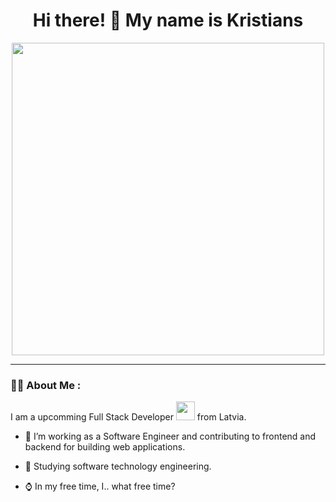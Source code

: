 <div align="center" >
  <h1> Hi there! 👋 My name is Kristians</h1>
</div>
<div id="header" align="center">
  <img src="https://media.giphy.com/media/WE8f3CZFsF9ylpcMhU/giphy.gif" width="500"/>
</div>
<div id="header" align="center">
  <img src="https://komarev.com/ghpvc/?username=kkristiansd&style=flat-square&color=green" alt=""/>
</div>


---

### :man_technologist: About Me :
  
   I am a upcomming Full Stack Developer <img src="https://media.giphy.com/media/WUlplcMpOCEmTGBtBW/giphy.gif" width="30"> from Latvia.
   
   - :telescope: I’m working as a Software Engineer and contributing to frontend and backend for building web applications.

   - :book: Studying software technology engineering.

   - :watch: In my free time, I.. what free time?


  

